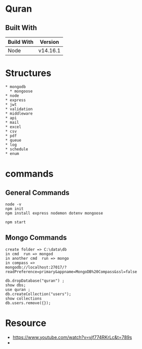 # Quran

## Built With

<!-- What things you need to install the software and how to install them -->

| Build With | Version  |
| ---------- | -------- |
| Node       | v14.16.1 |

# Structures
    * mongodb
      * mongoose
    * node
    * express
    * jwt
    * validation
    * middleware
    * api
    * mail
    * excel
    * csv
    * pdf
    * queue
    * log
    * schedule
    * enum

# commands 

## General Commands
  
```
node -v
npm init
npm install express nodemon dotenv mongoose

npm start

```

## Mongo Commands
  
```
create folder => C:\data\db
in cmd  run => mongod 
in another cmd  run => mongo
in compass =>
mongodb://localhost:27017/?readPreference=primary&appname=MongoDB%20Compass&ssl=false

db.dropDatabase("quran") ;
show dbs;
use quran ;
db.createCollection("users");
show collections
db.users.remove({});

```


# Resource
* https://www.youtube.com/watch?v=vjf774RKrLc&t=789s
* 